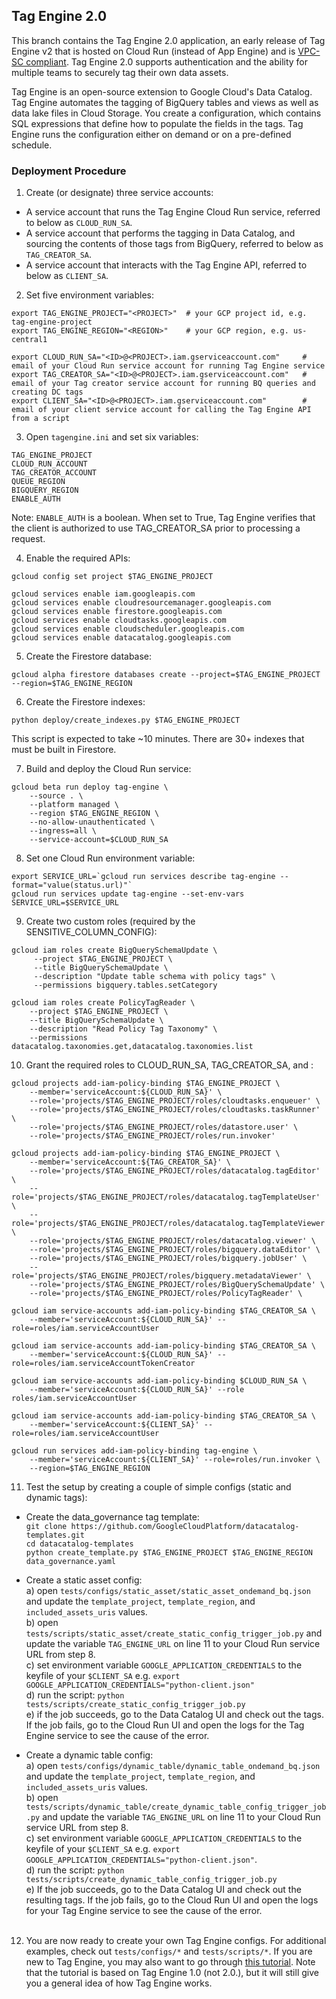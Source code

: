 ## Tag Engine 2.0
This branch contains the Tag Engine 2.0 application, an early release of Tag Engine v2 that is hosted on Cloud Run (instead of App Engine) and is [VPC-SC compliant](https://cloud.google.com/vpc-service-controls/docs/supported-products). Tag Engine 2.0 supports authentication and the ability for multiple teams to securely tag their own data assets. 

Tag Engine is an open-source extension to Google Cloud's Data Catalog. Tag Engine automates the tagging of BigQuery tables and views as well as data lake files in Cloud Storage. You create a configuration, which contains SQL expressions that define how to populate the fields in the tags. Tag Engine runs the configuration either on demand or on a pre-defined schedule.

### Deployment Procedure

1. Create (or designate) three service accounts:

- A service account that runs the Tag Engine Cloud Run service, referred to below as `CLOUD_RUN_SA`. 
- A service account that performs the tagging in Data Catalog, and sourcing the contents of those tags from BigQuery, referred to below as `TAG_CREATOR_SA`. 
- A service account that interacts with the Tag Engine API, referred to below as `CLIENT_SA`. 


2. Set five environment variables:

```
export TAG_ENGINE_PROJECT="<PROJECT>"  # your GCP project id, e.g. tag-engine-project
export TAG_ENGINE_REGION="<REGION>"    # your GCP region, e.g. us-central1

export CLOUD_RUN_SA="<ID>@<PROJECT>.iam.gserviceaccount.com"     # email of your Cloud Run service account for running Tag Engine service
export TAG_CREATOR_SA="<ID>@<PROJECT>.iam.gserviceaccount.com"   # email of your Tag creator service account for running BQ queries and creating DC tags
export CLIENT_SA="<ID>@<PROJECT>.iam.gserviceaccount.com"        # email of your client service account for calling the Tag Engine API from a script
```

3. Open `tagengine.ini` and set six variables:

```
TAG_ENGINE_PROJECT  
CLOUD_RUN_ACCOUNT
TAG_CREATOR_ACCOUNT
QUEUE_REGION
BIGQUERY_REGION
ENABLE_AUTH  
```

Note: `ENABLE_AUTH` is a boolean. When set to True, Tag Engine verifies that the client is authorized to use TAG_CREATOR_SA prior to processing a request. 


4. Enable the required APIs:

`gcloud config set project $TAG_ENGINE_PROJECT`

```
gcloud services enable iam.googleapis.com
gcloud services enable cloudresourcemanager.googleapis.com
gcloud services enable firestore.googleapis.com
gcloud services enable cloudtasks.googleapis.com
gcloud services enable cloudscheduler.googleapis.com
gcloud services enable datacatalog.googleapis.com
```

5. Create the Firestore database: 

`gcloud alpha firestore databases create --project=$TAG_ENGINE_PROJECT --region=$TAG_ENGINE_REGION`


6. Create the Firestore indexes:

`python deploy/create_indexes.py $TAG_ENGINE_PROJECT`

This script is expected to take ~10 minutes. There are 30+ indexes that must be built in Firestore. 


7. Build and deploy the Cloud Run service:

```
gcloud beta run deploy tag-engine \
	--source . \
	--platform managed \
	--region $TAG_ENGINE_REGION \
	--no-allow-unauthenticated \
	--ingress=all \
	--service-account=$CLOUD_RUN_SA
```

8. Set one Cloud Run environment variable:

```
export SERVICE_URL=`gcloud run services describe tag-engine --format="value(status.url)"`
gcloud run services update tag-engine --set-env-vars SERVICE_URL=$SERVICE_URL
```

9. Create two custom roles (required by the SENSITIVE_COLUMN_CONFIG):

```
gcloud iam roles create BigQuerySchemaUpdate \
	 --project $TAG_ENGINE_PROJECT \
	 --title BigQuerySchemaUpdate \
	 --description "Update table schema with policy tags" \
	 --permissions bigquery.tables.setCategory
```

```
gcloud iam roles create PolicyTagReader \
	--project $TAG_ENGINE_PROJECT \
	--title BigQuerySchemaUpdate \
	--description "Read Policy Tag Taxonomy" \
	--permissions datacatalog.taxonomies.get,datacatalog.taxonomies.list
```
	
10. Grant the required roles to CLOUD_RUN_SA, TAG_CREATOR_SA, and :

```
gcloud projects add-iam-policy-binding $TAG_ENGINE_PROJECT \
	--member='serviceAccount:${CLOUD_RUN_SA}' \
	--role='projects/$TAG_ENGINE_PROJECT/roles/cloudtasks.enqueuer' \
	--role='projects/$TAG_ENGINE_PROJECT/roles/cloudtasks.taskRunner' \
	--role='projects/$TAG_ENGINE_PROJECT/roles/datastore.user' \
	--role='projects/$TAG_ENGINE_PROJECT/roles/run.invoker' 
```
```
gcloud projects add-iam-policy-binding $TAG_ENGINE_PROJECT \
	--member='serviceAccount:${TAG_CREATOR_SA}' \
	--role='projects/$TAG_ENGINE_PROJECT/roles/datacatalog.tagEditor' \
	--role='projects/$TAG_ENGINE_PROJECT/roles/datacatalog.tagTemplateUser' \
	--role='projects/$TAG_ENGINE_PROJECT/roles/datacatalog.tagTemplateViewer' \
	--role='projects/$TAG_ENGINE_PROJECT/roles/datacatalog.viewer' \
	--role='projects/$TAG_ENGINE_PROJECT/roles/bigquery.dataEditor' \
	--role='projects/$TAG_ENGINE_PROJECT/roles/bigquery.jobUser' \
	--role='projects/$TAG_ENGINE_PROJECT/roles/bigquery.metadataViewer' \	  
	--role='projects/$TAG_ENGINE_PROJECT/roles/BigQuerySchemaUpdate' \
	--role='projects/$TAG_ENGINE_PROJECT/roles/PolicyTagReader' \
```

```
gcloud iam service-accounts add-iam-policy-binding $TAG_CREATOR_SA \
	--member='serviceAccount:${CLOUD_RUN_SA}' --role=roles/iam.serviceAccountUser
```

```
gcloud iam service-accounts add-iam-policy-binding $TAG_CREATOR_SA \
    --member='serviceAccount:${CLOUD_RUN_SA}' --role=roles/iam.serviceAccountTokenCreator 
```

```
gcloud iam service-accounts add-iam-policy-binding $CLOUD_RUN_SA \
	--member='serviceAccount:${CLOUD_RUN_SA}' --role roles/iam.serviceAccountUser
```

```
gcloud iam service-accounts add-iam-policy-binding $TAG_CREATOR_SA \
    --member='serviceAccount:${CLIENT_SA}' --role=roles/iam.serviceAccountUser 
```

```
gcloud run services add-iam-policy-binding tag-engine \
    --member='serviceAccount:${CLIENT_SA}' --role=roles/run.invoker \
    --region=$TAG_ENGINE_REGION	
```
	
11. Test the setup by creating a couple of simple configs (static and dynamic tags):

- Create the data_governance tag template: <br>
		`git clone https://github.com/GoogleCloudPlatform/datacatalog-templates.git` <br>
		`cd datacatalog-templates` <br>
		`python create_template.py $TAG_ENGINE_PROJECT $TAG_ENGINE_REGION data_governance.yaml` <br>
		
- Create a static asset config: <br>
		a) open `tests/configs/static_asset/static_asset_ondemand_bq.json` and update the `template_project`, `template_region`, and `included_assets_uris` values. <br>
		b) open `tests/scripts/static_asset/create_static_config_trigger_job.py`
		and update the variable `TAG_ENGINE_URL` on line 11 to your Cloud Run service URL from step 8. <br>
		c) set environment variable `GOOGLE_APPLICATION_CREDENTIALS` to the keyfile of your `$CLIENT_SA`
		   e.g. `export GOOGLE_APPLICATION_CREDENTIALS="python-client.json"` <br>
		d) run the script: `python tests/scripts/create_static_config_trigger_job.py` <br>
		e) if the job succeeds, go to the Data Catalog UI and check out the tags. If the job fails, go to the Cloud Run UI and open the logs for the Tag Engine service to see the cause of the error. <br>		
		
- Create a dynamic table config: <br>
		a) open `tests/configs/dynamic_table/dynamic_table_ondemand_bq.json` and update the `template_project`, `template_region`, and `included_assets_uris` values. <br>
		b) open `tests/scripts/dynamic_table/create_dynamic_table_config_trigger_job.py`
		and update the variable `TAG_ENGINE_URL` on line 11 to your Cloud Run service URL from step 8. <br>
		c) set environment variable `GOOGLE_APPLICATION_CREDENTIALS` to the keyfile of your `$CLIENT_SA`
		   e.g. `export GOOGLE_APPLICATION_CREDENTIALS="python-client.json"`. <br>
		d) run the script: `python tests/scripts/create_dynamic_table_config_trigger_job.py` <br>
		e) If the job succeeds, go to the Data Catalog UI and check out the resulting tags. If the job fails, go to the Cloud Run UI and open the logs for your Tag Engine service to see the cause of the error.	<br> <br> 
			
12. You are now ready to create your own Tag Engine configs. For additional examples, check out `tests/configs/*` and `tests/scripts/*`. If you are new to Tag Engine, you may also want to go through [this tutorial](https://cloud.google.com/architecture/tag-engine-and-data-catalog). Note that the tutorial is based on Tag Engine 1.0 (not 2.0.), but it will still give you a general idea of how Tag Engine works.  
